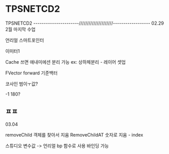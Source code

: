 # TPSNETCD2
TPSNETCD2
----------------------/////////////////////------------------
02.29 2월 마지막 수업

언리얼 스마트포인터

이미터1

Cache 쓰면 애내미에션 분리 가능 ex: 상하체분리  - 레이어 셋업

FVector forward 기준백터

코사인 범이ㅜ값?

-1 180?

ㅍㅍ
-----

03.04

removeChild  객체를 찾아서 지움
RemoveChildAT 숫자로 지움 - index

스튜디오 변수값 -> 언리얼 bp 함수로 사용 바인딩 가능